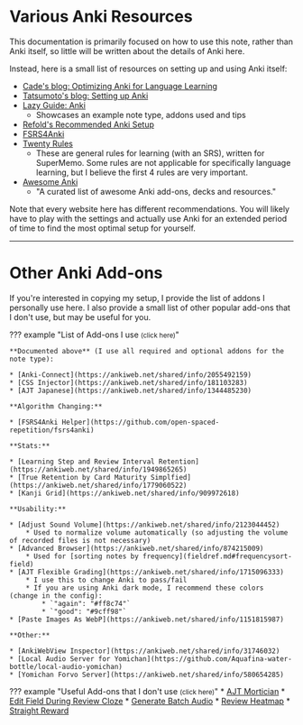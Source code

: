 
# Various Anki Resources
This documentation is primarily focused on how to use this note,
rather than Anki itself, so little will be written about the details of Anki here.

Instead, here is a small list of resources on setting up and using Anki itself:

* [Cade's blog: Optimizing Anki for Language Learning](https://cademcniven.com/posts/20210410/)
* [Tatsumoto's blog: Setting up Anki](https://tatsumoto.neocities.org/blog/setting-up-anki.html)
* [Lazy Guide: Anki](https://rentry.co/lazyXel#anki)
    * Showcases an example note type, addons used and tips
* [Refold's Recommended Anki Setup](https://refold.la/roadmap/stage-1/a/anki-setup)
* [FSRS4Anki](https://github.com/open-spaced-repetition/fsrs4anki)
* [Twenty Rules](https://www.supermemo.com/en/blog/twenty-rules-of-formulating-knowledge)
    * These are general rules for learning (with an SRS), written for SuperMemo. Some rules are not applicable for specifically language learning, but I believe the first 4 rules are very important.
* [Awesome Anki](https://github.com/tianshanghong/awesome-anki)
    * "A curated list of awesome Anki add-ons, decks and resources."

Note that every website here has different recommendations.
You will likely have to play with the settings and actually use Anki for an extended period of time
to find the most optimal setup for yourself.

---


# Other Anki Add-ons

If you're interested in copying my setup, I provide the list of addons I personally use here.
I also provide a small list of other popular add-ons that I don't use, but may be useful for you.

??? example "List of Add-ons I use <small>(click here)</small>"

    **Documented above** (I use all required and optional addons for the note type):

    * [Anki-Connect](https://ankiweb.net/shared/info/2055492159)
    * [CSS Injector](https://ankiweb.net/shared/info/181103283)
    * [AJT Japanese](https://ankiweb.net/shared/info/1344485230)

    **Algorithm Changing:**

    * [FSRS4Anki Helper](https://github.com/open-spaced-repetition/fsrs4anki)

    **Stats:**

    * [Learning Step and Review Interval Retention](https://ankiweb.net/shared/info/1949865265)
    * [True Retention by Card Maturity Simplfied](https://ankiweb.net/shared/info/1779060522)
    * [Kanji Grid](https://ankiweb.net/shared/info/909972618)

    **Usability:**

    * [Adjust Sound Volume](https://ankiweb.net/shared/info/2123044452)
        * Used to normalize volume automatically (so adjusting the volume of recorded files is not necessary)
    * [Advanced Browser](https://ankiweb.net/shared/info/874215009)
        * Used for [sorting notes by frequency](fieldref.md#frequencysort-field)
    * [AJT Flexible Grading](https://ankiweb.net/shared/info/1715096333)
        * I use this to change Anki to pass/fail
        * If you are using Anki dark mode, I recommend these colors (change in the config):
            * `"again": "#ff8c74"`
            * `"good": "#9cff98"`
    * [Paste Images As WebP](https://ankiweb.net/shared/info/1151815987)

    **Other:**

    * [AnkiWebView Inspector](https://ankiweb.net/shared/info/31746032)
    * [Local Audio Server for Yomichan](https://github.com/Aquafina-water-bottle/local-audio-yomichan)
    * [Yomichan Forvo Server](https://ankiweb.net/shared/info/580654285)


??? example "Useful Add-ons that I don't use <small>(click here)</small>"
    * [AJT Mortician](https://ankiweb.net/shared/info/1255924302)
    * [Edit Field During Review Cloze](https://ankiweb.net/shared/info/385888438)
    * [Generate Batch Audio](https://ankiweb.net/shared/info/1156270186)
    * [Review Heatmap](https://ankiweb.net/shared/info/1771074083)
    * [Straight Reward](https://ankiweb.net/shared/info/957961234)


